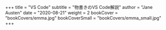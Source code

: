 +++
title = "VS Code"
subtitle = "物書きのVS Code解説"
author = "Jane Austen"
date = "2020-08-21"
weight = 2
bookCover = "bookCovers/emma.jpg"
bookCoverSmall = "bookCovers/emma_small.jpg"
+++